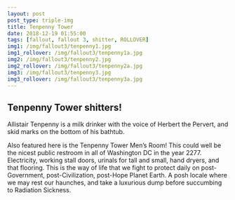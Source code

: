 ```yaml
---
layout: post
post_type: triple-img
title: Tenpenny Tower
date: 2018-12-19 01:55:00
tags: [fallout, fallout 3, shitter, ROLLOVER]
img1: /img/fallout3/tenpenny1.jpg
img1_rollover: /img/fallout3/tenpenny1a.jpg
img2: /img/fallout3/tenpenny2.jpg
img2_rollover: /img/fallout3/tenpenny2a.jpg
img3: /img/fallout3/tenpenny3.jpg
img3_rollover: /img/fallout3/tenpenny3a.jpg
---
```

## Tenpenny Tower shitters!

Allistair Tenpenny is a milk drinker with the voice of Herbert the Pervert, and skid marks on the bottom of his bathtub.

Also featured here is the Tenpenny Tower Men’s Room! This could well be the nicest public restroom in all of Washington DC in the year 2277. Electricity, working stall doors, urinals for tall and small, hand dryers, and that flooring. This is the way of life that we fight to protect daily on post-Government, post-Civilization, post-Hope Planet Earth. A posh locale where we may rest our haunches, and take a luxurious dump before succumbing to Radiation Sickness.
